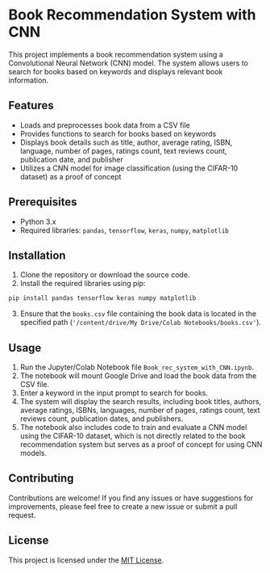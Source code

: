 
# Book Recommendation System with CNN

This project implements a book recommendation system using a Convolutional Neural Network (CNN) model. The system allows users to search for books based on keywords and displays relevant book information.

## Features

- Loads and preprocesses book data from a CSV file
- Provides functions to search for books based on keywords
- Displays book details such as title, author, average rating, ISBN, language, number of pages, ratings count, text reviews count, publication date, and publisher
- Utilizes a CNN model for image classification (using the CIFAR-10 dataset) as a proof of concept

## Prerequisites

- Python 3.x
- Required libraries: `pandas`, `tensorflow`, `keras`, `numpy`, `matplotlib`

## Installation

1. Clone the repository or download the source code.
2. Install the required libraries using pip:

```bash
pip install pandas tensorflow keras numpy matplotlib
```

3. Ensure that the `books.csv` file containing the book data is located in the specified path (`'/content/drive/My Drive/Colab Notebooks/books.csv'`).

## Usage

1. Run the Jupyter/Colab Notebook file `Book_rec_system_with_CNN.ipynb`.
2. The notebook will mount Google Drive and load the book data from the CSV file.
3. Enter a keyword in the input prompt to search for books.
4. The system will display the search results, including book titles, authors, average ratings, ISBNs, languages, number of pages, ratings count, text reviews count, publication dates, and publishers.
5. The notebook also includes code to train and evaluate a CNN model using the CIFAR-10 dataset, which is not directly related to the book recommendation system but serves as a proof of concept for using CNN models.

## Contributing

Contributions are welcome! If you find any issues or have suggestions for improvements, please feel free to create a new issue or submit a pull request.

## License

This project is licensed under the [MIT License](LICENSE).

